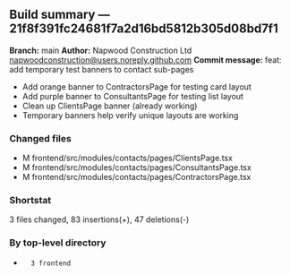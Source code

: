 ## Build summary — 21f8f391fc24681f7a2d16bd5812b305d08bd7f1

**Branch:** main
**Author:** Napwood Construction Ltd <napwoodconstruction@users.noreply.github.com>
**Commit message:** feat: add temporary test banners to contact sub-pages

- Add orange banner to ContractorsPage for testing card layout
- Add purple banner to ConsultantsPage for testing list layout
- Clean up ClientsPage banner (already working)
- Temporary banners help verify unique layouts are working

### Changed files
 - M	frontend/src/modules/contacts/pages/ClientsPage.tsx
 - M	frontend/src/modules/contacts/pages/ConsultantsPage.tsx
 - M	frontend/src/modules/contacts/pages/ContractorsPage.tsx

### Shortstat
 3 files changed, 83 insertions(+), 47 deletions(-)

### By top-level directory
 -       3 frontend
